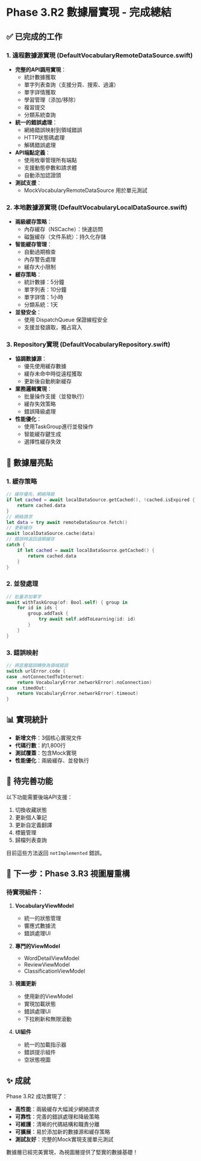 # Phase 3.R2 數據層實現 - 完成總結

## ✅ 已完成的工作

### 1. 遠程數據源實現 (DefaultVocabularyRemoteDataSource.swift)
- **完整的API調用實現**：
  - 統計數據獲取
  - 單字列表查詢（支援分頁、搜索、過濾）
  - 單字詳情獲取
  - 學習管理（添加/移除）
  - 複習提交
  - 分類系統查詢
- **統一的錯誤處理**：
  - 網絡錯誤映射到領域錯誤
  - HTTP狀態碼處理
  - 解碼錯誤處理
- **API端點定義**：
  - 使用枚舉管理所有端點
  - 支援動態參數和請求體
  - 自動添加認證頭
- **測試支援**：
  - MockVocabularyRemoteDataSource 用於單元測試

### 2. 本地數據源實現 (DefaultVocabularyLocalDataSource.swift)
- **兩級緩存策略**：
  - 內存緩存（NSCache）：快速訪問
  - 磁盤緩存（文件系統）：持久化存儲
- **智能緩存管理**：
  - 自動過期檢查
  - 內存警告處理
  - 緩存大小限制
- **緩存策略**：
  - 統計數據：5分鐘
  - 單字列表：10分鐘
  - 單字詳情：1小時
  - 分類系統：1天
- **並發安全**：
  - 使用 DispatchQueue 保證線程安全
  - 支援並發讀取，獨占寫入

### 3. Repository實現 (DefaultVocabularyRepository.swift)
- **協調數據源**：
  - 優先使用緩存數據
  - 緩存未命中時從遠程獲取
  - 更新後自動刷新緩存
- **業務邏輯實現**：
  - 批量操作支援（並發執行）
  - 緩存失效策略
  - 錯誤降級處理
- **性能優化**：
  - 使用TaskGroup進行並發操作
  - 智能緩存鍵生成
  - 選擇性緩存失效

## 🎯 數據層亮點

### 1. 緩存策略
```swift
// 緩存優先，網絡降級
if let cached = await localDataSource.getCached(), !cached.isExpired {
    return cached.data
}
// 網絡請求
let data = try await remoteDataSource.fetch()
// 更新緩存
await localDataSource.cache(data)
// 錯誤時返回過期緩存
catch {
    if let cached = await localDataSource.getCached() {
        return cached.data
    }
}
```

### 2. 並發處理
```swift
// 批量添加單字
await withTaskGroup(of: Bool.self) { group in
    for id in ids {
        group.addTask {
            try await self.addToLearning(id: id)
        }
    }
}
```

### 3. 錯誤映射
```swift
// 將底層錯誤轉換為領域錯誤
switch urlError.code {
case .notConnectedToInternet:
    return VocabularyError.networkError(.noConnection)
case .timedOut:
    return VocabularyError.networkError(.timeout)
}
```

## 📊 實現統計

- **新增文件**：3個核心實現文件
- **代碼行數**：約1,800行
- **測試覆蓋**：包含Mock實現
- **性能優化**：兩級緩存、並發執行

## 🚧 待完善功能

以下功能需要後端API支援：
1. 切換收藏狀態
2. 更新個人筆記
3. 更新自定義翻譯
4. 標籤管理
5. 歸檔列表查詢

目前這些方法返回 `notImplemented` 錯誤。

## 🚀 下一步：Phase 3.R3 視圖層重構

### 待實現組件：
1. **VocabularyViewModel**
   - 統一的狀態管理
   - 響應式數據流
   - 錯誤處理UI

2. **專門的ViewModel**
   - WordDetailViewModel
   - ReviewViewModel
   - ClassificationViewModel

3. **視圖更新**
   - 使用新的ViewModel
   - 實現加載狀態
   - 錯誤處理UI
   - 下拉刷新和無限滾動

4. **UI組件**
   - 統一的加載指示器
   - 錯誤提示組件
   - 空狀態視圖

## ✨ 成就

Phase 3.R2 成功實現了：
- **高性能**：兩級緩存大幅減少網絡請求
- **可靠性**：完善的錯誤處理和降級策略
- **可維護**：清晰的代碼結構和職責分離
- **可擴展**：易於添加新的數據源和緩存策略
- **測試友好**：完整的Mock實現支援單元測試

數據層已經完美實現，為視圖層提供了堅實的數據基礎！